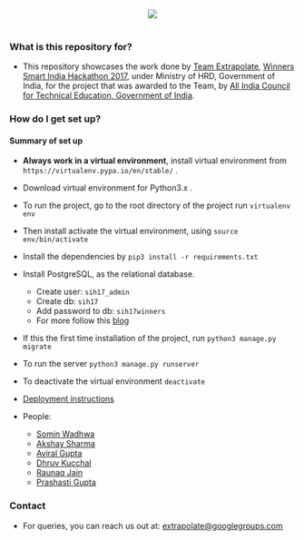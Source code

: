 <div align="center">
  <img src="https://4.bp.blogspot.com/-gCN_J_hrefY/WGkMWk_mitI/AAAAAAAAIWg/3TSASbVNJHIhEUgOKgREM8Ayvn918u1JQCLcB/s1600/sih2017-home.jpg"><br><br>
</div>

### What is this repository for? ###

* This repository showcases the work done by [Team Extrapolate](mailto:extrapolate@googlegroups.com), [Winners Smart India Hackathon 2017](https://innovate.mygov.in/sih2017/ "Smart India Hackathon"), under Ministry of HRD, Government of India, for the project that was awarded to the Team, by [All India Council for Technical Education, Government of India](https://www.aicte-india.org/, "All India Council for Technical Education").

### How do I get set up? ###

#### Summary of set up
* **Always work in a virtual environment**, install virtual environment from `https://virtualenv.pypa.io/en/stable/` .
* Download virtual environment for Python3.x .
* To run the project, go to the root directory of the project run `virtualenv env`
* Then install activate the virtual environment, using `source env/bin/activate`
* Install the dependencies by `pip3 install -r requirements.txt`
* Install PostgreSQL, as the relational database.
   - Create user: `sih17_admin`
   - Create db: `sih17`
   - Add password to db: `sih17winners`
   - For more follow this [blog](https://www.digitalocean.com/community/tutorials/how-to-set-up-django-with-postgres-nginx-and-gunicorn-on-ubuntu-16-04, "How to setup the database")
* If this the first time installation of the project, run `python3 manage.py migrate`
* To run the server `python3 manage.py runserver`
* To deactivate the virtual environment `deactivate`
* [Deployment instructions](https://www.digitalocean.com/community/tutorials/how-to-set-up-django-with-postgres-nginx-and-gunicorn-on-ubuntu-16-04, "How to deploy?")

* People:
  - [Somin Wadhwa](https://github.com/sominwadhwa "Somin Wadhwa")
  - [Akshay Sharma](https://github.com/akshaysharma096 "Akshay Sharma")
  - [Aviral Gupta](https://github.com/avi1310 "Aviral Gupta")
  - [Dhruv Kucchal](https://github.com/dhruvkuchhal, "Dhruv Kucchal")
  - [Raunaq Jain](https://github.com/raunaqjain "Raunaq Jain")
  - [Prashasti Gupta](https://www.linkedin.com/in/prashasti-gupta-996593b9/, "Prashasti Gupta")


### Contact ###

* For queries, you can reach us out at: [extrapolate@googlegroups.com](maitlo:extrapolate@googlegroups.com)
